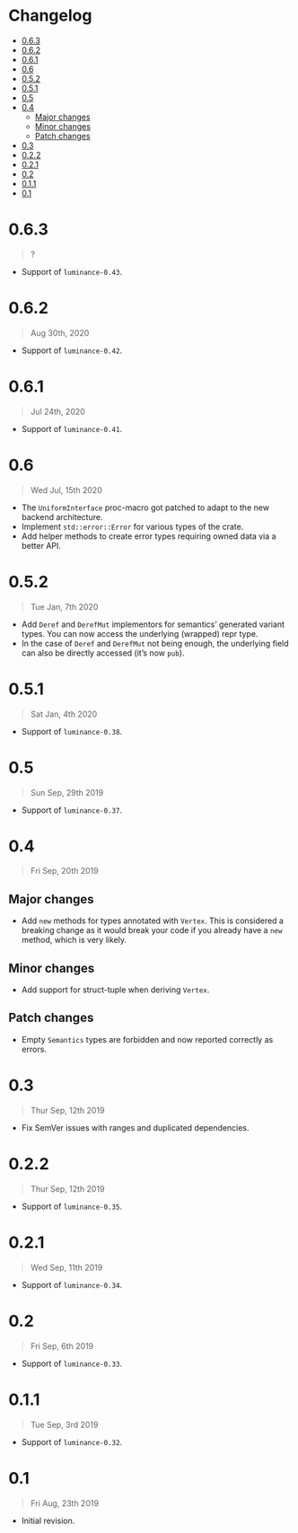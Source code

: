 # Changelog

<!-- vim-markdown-toc GFM -->

* [0.6.3](#063)
* [0.6.2](#062)
* [0.6.1](#061)
* [0.6](#06)
* [0.5.2](#052)
* [0.5.1](#051)
* [0.5](#05)
* [0.4](#04)
  * [Major changes](#major-changes)
  * [Minor changes](#minor-changes)
  * [Patch changes](#patch-changes)
* [0.3](#03)
* [0.2.2](#022)
* [0.2.1](#021)
* [0.2](#02)
* [0.1.1](#011)
* [0.1](#01)

<!-- vim-markdown-toc -->

# 0.6.3

> ?

- Support of `luminance-0.43`.

# 0.6.2

> Aug 30th, 2020

- Support of `luminance-0.42`.

# 0.6.1

> Jul 24th, 2020

- Support of `luminance-0.41`.

# 0.6

> Wed Jul, 15th 2020

- The `UniformInterface` proc-macro got patched to adapt to the new backend architecture.
- Implement `std::error::Error` for various types of the crate.
- Add helper methods to create error types requiring owned data via a better API.

# 0.5.2

> Tue Jan, 7th 2020

- Add `Deref` and `DerefMut` implementors for semantics’ generated variant types. You can now
  access the underlying (wrapped) repr type.
- In the case of `Deref` and `DerefMut` not being enough, the underlying field can also be
  directly accessed (it’s now `pub`).

# 0.5.1

> Sat Jan, 4th 2020

- Support of `luminance-0.38`.

# 0.5

> Sun Sep, 29th 2019

- Support of `luminance-0.37`.

# 0.4

> Fri Sep, 20th 2019

## Major changes

- Add `new` methods for types annotated with `Vertex`. This is considered a breaking change as
  it would break your code if you already have a `new` method, which is very likely.

## Minor changes

- Add support for struct-tuple when deriving `Vertex`.

## Patch changes

- Empty `Semantics` types are forbidden and now reported correctly as errors.

# 0.3

> Thur Sep, 12th 2019

- Fix SemVer issues with ranges and duplicated dependencies.

# 0.2.2

> Thur Sep, 12th 2019

- Support of `luminance-0.35`.

# 0.2.1

> Wed Sep, 11th 2019

- Support of `luminance-0.34`.

# 0.2

> Fri Sep, 6th 2019

- Support of `luminance-0.33`.

# 0.1.1

> Tue Sep, 3rd 2019

- Support of `luminance-0.32`.

# 0.1

> Fri Aug, 23th 2019

- Initial revision.
